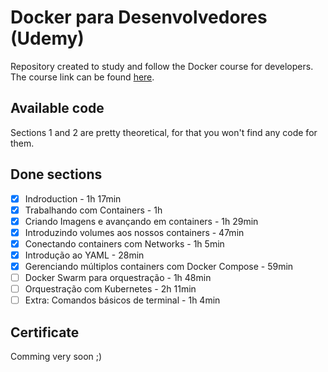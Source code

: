 # Docker para Desenvolvedores (Udemy)

Repository created to study and follow the Docker course for developers. The course link can be found [here](https://www.udemy.com/course/docker-para-desenvolvedores-com-docker-swarm-e-kubernetes/).

## Available code

Sections 1 and 2 are pretty theoretical, for that you won't find any code for them.

## Done sections

- [x] Indroduction - 1h 17min
- [x] Trabalhando com Containers - 1h
- [x] Criando Imagens e avançando em containers - 1h 29min
- [x] Introduzindo volumes aos nossos containers - 47min
- [x] Conectando containers com Networks - 1h 5min
- [x] Introdução ao YAML - 28min
- [x] Gerenciando múltiplos containers com Docker Compose - 59min
- [ ] Docker Swarm para orquestração - 1h 48min
- [ ] Orquestração com Kubernetes - 2h 11min
- [ ] Extra: Comandos básicos de terminal - 1h 4min

## Certificate

Comming very soon ;)
